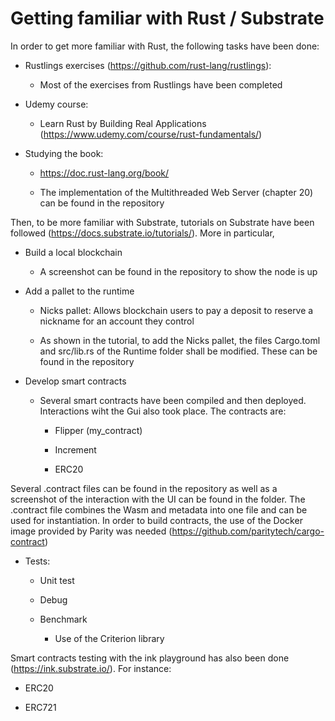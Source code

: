 # Getting familiar with Rust / Substrate

In order to get more familiar with Rust, the following tasks have been done:

  * Rustlings exercises (https://github.com/rust-lang/rustlings):
  
    * Most of the exercises from Rustlings have been completed

  * Udemy course:
  
    * Learn Rust by Building Real Applications (https://www.udemy.com/course/rust-fundamentals/)
    
  * Studying the book:
  
    * https://doc.rust-lang.org/book/
    
    * The implementation of the Multithreaded Web Server (chapter 20) can be found in the repository
    
Then, to be more familiar with Substrate, tutorials on Substrate have been followed (https://docs.substrate.io/tutorials/). More in particular,

  * Build a local blockchain
  
  	* A screenshot can be found in the repository to show the node is up
    
  * Add a pallet to the runtime

    * Nicks pallet: Allows blockchain users to pay a deposit to reserve a nickname for an account they control

    * As shown in the tutorial, to add the Nicks pallet, the files Cargo.toml and src/lib.rs of the Runtime folder shall be modified. These can be found in the repository
     
  * Develop smart contracts
  
      * Several smart contracts have been compiled and then deployed. Interactions wiht the Gui also took place. The contracts are:
    
      	* Flipper (my_contract)
      	
      	* Increment
      	
      	* ERC20
      	
Several .contract files can be found in the repository as well as a screenshot of the interaction with the UI can be found in the folder. The .contract file combines the Wasm and metadata into one file and can be used for instantiation. In order to build contracts, the use of the Docker image provided by Parity was needed (https://github.com/paritytech/cargo-contract)
  
  * Tests:

      * Unit test
    
      * Debug
     
      * Benchmark
      
      	  * Use of the Criterion library

Smart contracts testing with the ink playground has also been done (https://ink.substrate.io/). For instance:

  * ERC20
    
  * ERC721




  
  
